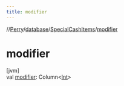 ```yaml
---
title: modifier
---
```

//[Perry](../../../index.html)/[database](../index.html)/[SpecialCashItems](index.html)/[modifier](modifier.html)



# modifier



[jvm]\
val [modifier](modifier.html): Column<[Int](https://kotlinlang.org/api/latest/jvm/stdlib/kotlin/-int/index.html)>




